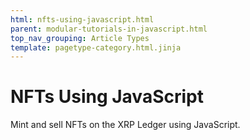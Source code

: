 ```yaml
---
html: nfts-using-javascript.html
parent: modular-tutorials-in-javascript.html
top_nav_grouping: Article Types
template: pagetype-category.html.jinja
---
```

# NFTs Using JavaScript

Mint and sell NFTs on the XRP Ledger using JavaScript.